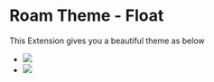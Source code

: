 # Roam Theme - Float

This Extension gives you a beautiful theme as below
- ![](https://firebasestorage.googleapis.com/v0/b/firescript-577a2.appspot.com/o/imgs%2Fapp%2FExploreSpace%2FmpTjj69Ohj.png?alt=media&token=f6c40310-0668-4939-a3fc-08d3dfee08b1)
- ![](https://firebasestorage.googleapis.com/v0/b/firescript-577a2.appspot.com/o/imgs%2Fapp%2FExploreSpace%2FJE3EVwp3RW.png?alt=media&token=3101b9a7-8655-4d10-979c-95010009780a)


